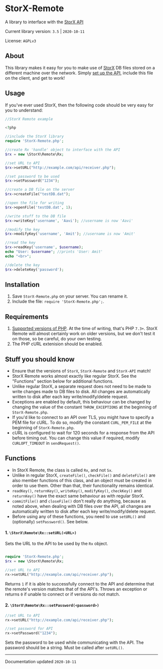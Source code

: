 # StorX-Remote
A library to interface with the [StorX API](https://github.com/aaviator42/StorX-API)

Current library version: `3.5` | `2020-10-11`  

License: `AGPLv3`

## About 

This library makes it easy for you to make use of [StorX](https://github.com/aaviator42/StorX) DB files stored on a different machine over the network. Simply [set up the API](https://github.com/aaviator42/StorX-API), include this file on the client, and get to work!

## Usage

If you've ever used StorX, then the following code should be very easy for you to understand:

```php
//StorX Remote example

<?php

//include the StorX library
require 'StorX-Remote.php';	

//create Rx 'handle' object to interface with the API
$rx = new \StorX\Remote\Rx;

//set URL to API
$rx->setURL("http://example.com/api/receiver.php");

//set password to be used
$rx->setPassword("1234");

//create a DB file on the server
$rx->createFile("testDB.dat");

//open the file for writing
$rx->openFile('testDB.dat', 1);

//write stuff to the DB file
$rx->writeKey('username', 'Aavi'); //username is now 'Aavi'

//modify the key
$rx->modifyKey('username', 'Amit'); //username is now 'Amit'

//read the key
$rx->readKey('username', $username); 
echo "User: $username"; //prints 'User: Amit'
echo "<br>";

//delete the key
$rx->deleteKey('password');
```

## Installation
1. Save `StorX-Remote.php` on your server. You can rename it.
2. Include the file: `require 'StorX-Remote.php';`.

## Requirements
1. [Supported versions of PHP](https://www.php.net/supported-versions.php). At the time of writing, that's PHP `7.3+`. StorX Remote will almost certainly work on older versions, but we don't test it on those, so be careful, do your own testing.
2. The PHP cURL extenision should be enabled.

## Stuff you should know

 * Ensure that the versions of `StorX`, `StorX-Remote` and `StorX-API` match!
 * StorX Remote works almost exactly like regular StorX. See the "Functions" section below for additional functions.
 * Unlike regular StorX, a separate request does not need to be made to write changes made to DB files to disk. All changes are automatically written to disk after each key write/modify/delete request.
 * Exceptions are enabled by default, this behaviour can be changed by changing the value of the constant `THROW_EXCEPTIONS` at the beginning of `StorX-Remote.php`.
 * If you'd like to connect to an API over TLS, you might have to specify a PEM file for cURL. To do so, modify the constant `CURL_PEM_FILE` at the beginning of `StorX-Remote.php`.
* cURL is configured to wait for 120 seconds for a response from the API before timing out. You can change this value if required, modify `CURLOPT_TIMEOUT` in `sendRequest()`. 

## Functions

* In StorX Remote, the class is called `Rx`, and not `Sx`.
* Unlike in regular StorX, `createFile()`, `checkFile()` and `deleteFile()` are also member functions of this class, and an object must be created in order to use them. Other than that, their functionality remains identical.
* `readKey()`, `returnKey()`, `writeKey()`, `modifyKey()`, `checkKey()` and `returnKey()` have the exact same behaviour as with regular StorX.
* `commitFile()` and `closeFile()` don't really do anything, because as noted above, when dealing with DB files over the API, all changes are automatically written to disk after each key write/modify/delete request.
* Before using any of these functions, you need to use `setURL()` and (optionally) `setPassword()`. See below.

#### 1. `\StorX\Remote\Rx::setURL(<URL>)`

Sets the URL to the API to be used by the `Rx` object.

```php

require 'StorX-Remote.php';	
$rx = new \StorX\Remote\Rx;

//set URL to API
rx->setURL("http://example.com/api/receiver.php");

```
Returns `1` if it is able to successfully connect to the API and determine that the remote's version matches that of the API's. Throws an exception or returns `0` if unable to connect or if versions do not match.


#### 2. `\StorX\Remote\Rx::setPassword(<password>)`

```php
//set URL to API
rx->setURL("http://example.com/api/receiver.php");

//set password for API
rx->setPassword("1234");
```

Sets the password to be used while communicating with the API. The password should be a string. Must be called after `setURL()`. 



-----
Documentation updated `2020-10-11`
